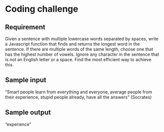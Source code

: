 # Coding challenge

## Requirement

Given a sentence with multiple lowercase words separated by spaces, write a Javascript function that finds and returns the longest word in the sentence. If there are multiple words of the same length, choose one that has the highest number of vowels. Ignore any character in the sentence that is not an English letter or a space. Find the most efficient way to achieve this.

## Sample input

“Smart people learn from everything and everyone, average people from their experience, stupid people already, have all the answers” (Socrates)

## Sample output

“experience”
